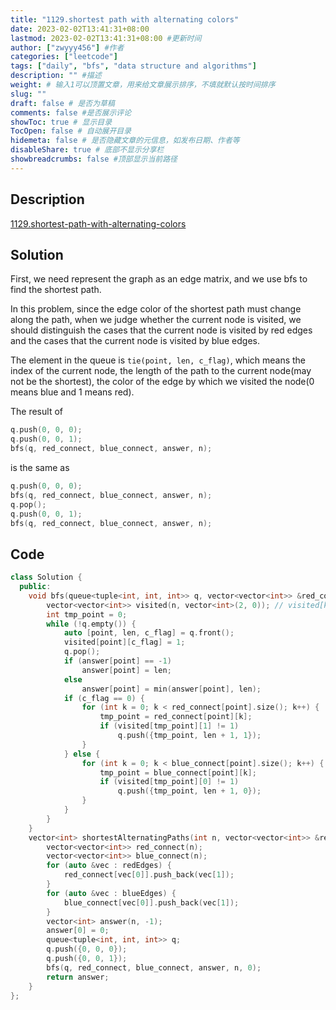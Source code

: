 ```yaml
---
title: "1129.shortest path with alternating colors"
date: 2023-02-02T13:41:31+08:00
lastmod: 2023-02-02T13:41:31+08:00 #更新时间
author: ["zwyyy456"] #作者
categories: ["leetcode"]
tags: ["daily", "bfs", "data structure and algorithms"]
description: "" #描述
weight: # 输入1可以顶置文章，用来给文章展示排序，不填就默认按时间排序
slug: ""
draft: false # 是否为草稿
comments: false #是否展示评论
showToc: true # 显示目录
TocOpen: false # 自动展开目录
hidemeta: false # 是否隐藏文章的元信息，如发布日期、作者等
disableShare: true # 底部不显示分享栏
showbreadcrumbs: false #顶部显示当前路径
---
```

## Description
[1129.shortest-path-with-alternating-colors](https://leetcode.com/problems/shortest-path-with-alternating-colors/)

## Solution
First, we need represent the graph as an edge matrix, and we use bfs to find the shortest path.

In this problem, since the edge color of the shortest path must change along the path, when we judge whether the current node is visited, we should distinguish the cases that the current node is visited by red edges and the cases that the current node is visited by blue edges.

The element in the queue is `tie(point, len, c_flag)`, which means the index of the current node, the length of the path to the current node(may not be the shortest), the color of the edge by which we visited the node(0 means blue and 1 means red).

The result of 
```cpp
q.push(0, 0, 0);
q.push(0, 0, 1);
bfs(q, red_connect, blue_connect, answer, n);
```
is the same as
```cpp
q.push(0, 0, 0);
bfs(q, red_connect, blue_connect, answer, n);
q.pop();
q.push(0, 0, 1);
bfs(q, red_connect, blue_connect, answer, n);
```

## Code
```cpp
class Solution {
  public:
    void bfs(queue<tuple<int, int, int>> q, vector<vector<int>> &red_connect, vector<vector<int>> &blue_connect, vector<int> &answer, int n, int i) {
        vector<vector<int>> visited(n, vector<int>(2, 0)); // visited[k][1] == 1 means edge to be red, visited[k][0] == 1 means to be blue, both means the node has been visited.
        int tmp_point = 0;
        while (!q.empty()) {
            auto [point, len, c_flag] = q.front();
            visited[point][c_flag] = 1;
            q.pop();
            if (answer[point] == -1)
                answer[point] = len;
            else
                answer[point] = min(answer[point], len);
            if (c_flag == 0) {
                for (int k = 0; k < red_connect[point].size(); k++) {
                    tmp_point = red_connect[point][k];
                    if (visited[tmp_point][1] != 1)
                        q.push({tmp_point, len + 1, 1});
                }
            } else {
                for (int k = 0; k < blue_connect[point].size(); k++) {
                    tmp_point = blue_connect[point][k];
                    if (visited[tmp_point][0] != 1)
                        q.push({tmp_point, len + 1, 0});
                }
            }
        }
    }
    vector<int> shortestAlternatingPaths(int n, vector<vector<int>> &redEdges, vector<vector<int>> &blueEdges) {
        vector<vector<int>> red_connect(n); 
        vector<vector<int>> blue_connect(n);
        for (auto &vec : redEdges) {
            red_connect[vec[0]].push_back(vec[1]);
        }
        for (auto &vec : blueEdges) {
            blue_connect[vec[0]].push_back(vec[1]);
        }
        vector<int> answer(n, -1);
        answer[0] = 0;
        queue<tuple<int, int, int>> q;
        q.push({0, 0, 0});
        q.push({0, 0, 1});
        bfs(q, red_connect, blue_connect, answer, n, 0);
        return answer;
    }
};
```




